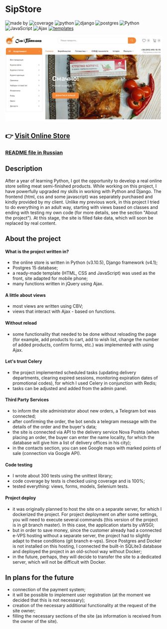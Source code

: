 # SipStore

![made by](https://img.shields.io/badge/made_by-slychagin-blue)
![coverage](https://img.shields.io/badge/coverage-100%25-brightgreen)
![python](https://img.shields.io/badge/python-v3.10.5-green)
![django](https://img.shields.io/badge/django-v4.1-green)
![postgres](https://img.shields.io/badge/postgres-15-green)
![Python](https://img.shields.io/badge/Python-17.2%25-blue)
![JavaScript](https://img.shields.io/badge/JavaScript-37.0%25-yellow)
![Ajax](https://img.shields.io/badge/Ajax-yes-blue)
[![templates](https://img.shields.io/badge/templates-safira-orange)](https://preview.themeforest.net/item/safira-organic-food-html-template/full_screen_preview/25782200?_ga=2.120049934.701405216.1682335958-16236204.1679321900)

![Home page](https://github.com/slychagin/sip-store/blob/master/readme_assets/home_page.jpg)
## :point_right: [Visit Online Store](https://food.saltway.in.ua/)

### [README file in Russian](https://github.com/slychagin/sip-store/blob/master/README_RUS.md)

## Description
After a year of learning Python, I got the opportunity to develop a real online store selling meat semi-finished
products. While working on this project, I have powerfully upgraded my skills in working with Python and Django.
The frontend (html, css and some javascript) was separately purchased and kindly provided by my client.
Unlike my previous work, in this project I tried to do everything in an adult way, starting with views based on
classes and ending with testing my own code (for more details, see the section "About the project").
At this stage, the site is filled fake data, which will soon be replaced by real content.

## About the project
#### What is the project written in?
- the online store is written in Python (v3.10.5), Django framework (v4.1);
- Postgres 15 database;
- a ready-made template (HTML, CSS and JavaScript) was used as the front, site adapted for mobile phone;
- many functions written in jQuery using Ajax.
#### A little about views
- most views are written using CBV;
- views that interact with Ajax - based on functions.
#### Without reload
- some functionality that needed to be done without reloading the page (for example, add products
to cart, add to wish list, change the number of added products, confirm forms, etc.) was implemented with
using Ajax.
#### Let's trust Celery
- the project implemented scheduled tasks (updating delivery departments, clearing expired sessions, monitoring
expiration dates of promotional codes), for which I used Celery in conjunction with Redis;
- tasks can be adjusted and added from the admin panel.
#### Third Party Services
- to inform the site administrator about new orders, a Telegram bot was connected;
- after confirming the order, the bot sends a telegram message with the details of the order and the buyer's data;
- the site is connected via API to the delivery service Nova Poshta (when placing an order, the buyer can enter the
name locality, for which the database will give him a list of delivery offices in his city);
- in the contacts section, you can see Google maps with marked points of sale (connection via Google API).
#### Code testing
- I wrote about 300 tests using the unittest library;
- code coverage by tests is checked using coverage and is 100%;
- tested everything: views, forms, models, Selenium tests.
#### Project deploy
- it was originally planned to host the site on a separate server, for which I dockerized the project.
For project deployment on after some settings, you will need to execute several commands (this version of the
project is in git branch master). In this case, the application starts by uWSGI;
- but in order to save money, since the customer already had a connected e-VPS hosting without a separate server,
the project had to slightly adapt to these conditions (git branch e-vps). Since Postgres and Docker is not installed
on this hosting, I connected the built-in SQLite3 database and deployed the project in an old-school way without Docker;
- in the future, perhaps, they will decide to transfer the site to a dedicated server, which will not be difficult
with Docker.

## In plans for the future
- connection of the payment system;
- it will be possible to implement user registration (at the moment we decided that this is not necessary);
- creation of the necessary additional functionality at the request of the site owner;
- filling the necessary sections of the site (as information is received from the owner of the site).
